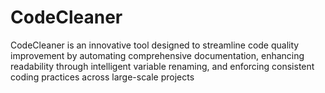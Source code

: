 # CodeCleaner
CodeCleaner is an innovative tool designed to streamline code quality improvement by automating comprehensive documentation, enhancing readability through intelligent variable renaming, and enforcing consistent coding practices across large-scale projects
